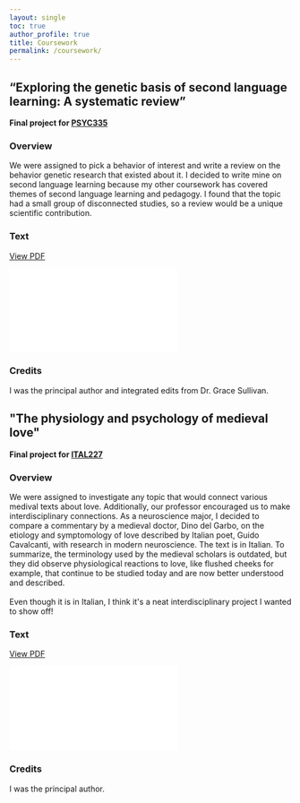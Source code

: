 ```yaml
---
layout: single
toc: true
author_profile: true
title: Coursework
permalink: /coursework/
---
```


## “Exploring the genetic basis of second language learning: A systematic review”

**Final project for [PSYC335](https://owaprod-pub.wesleyan.edu/reg/!wesmaps_page.html?stuid=&facid=NONE&crse=016514&term=1231)**

### Overview

We were assigned to pick a behavior of interest and write a review on the behavior genetic research that existed about it. I decided to write mine on second language learning because my other coursework has covered themes of second language learning and pedagogy. I found that the topic had a small group of disconnected studies, so a review would be a unique scientific contribution.

### Text

<a href="/assets/documents/Bourque_2023_Review_2023-07-04.pdf" class="btn btn--primary btn--large">View PDF</a> 

<embed src="/assets/documents/Bourque_2023_Review_2023-07-04.pdf" type="application/pdf">

### Credits

I was the principal author and integrated edits from Dr. Grace Sullivan.


## "The physiology and psychology of medieval love"

**Final project for [ITAL227](https://owaprod-pub.wesleyan.edu/reg/!wesmaps_page.html?stuid=&facid=NONE&crse=014558&term=1231)**

### Overview

We were assigned to investigate any topic that would connect various medival texts about love. Additionally, our professor encouraged us to make interdisciplinary connections. As a neuroscience major, I decided to compare a commentary by a medieval doctor, Dino del Garbo, on the etiology and symptomology of love described by Italian poet, Guido Cavalcanti, with research in modern neuroscience. The text is in Italian. To summarize, the terminology used by the medieval scholars is outdated, but they did observe physiological reactions to love, like flushed cheeks for example, that continue to be studied today and are now better understood and described. \
\
Even though it is in Italian, I think it's a neat interdisciplinary project I wanted to show off!

### Text

<a href="/assets/documents/La fisiologia e la psicologia dell’amore medievale.pdf" class="btn btn--primary btn--large">View PDF</a> 

<embed src="/assets/documents/La fisiologia e la psicologia dell’amore medievale.pdf" type="application/pdf">

### Credits

I was the principal author.